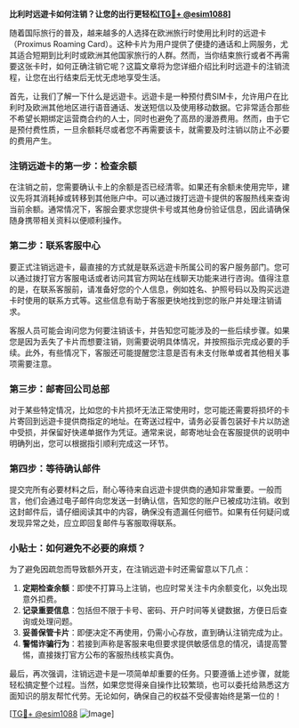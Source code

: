 **比利时远遊卡如何注销？让您的出行更轻松[[TG💪+ @esim1088](https://t.me/s/esim1088)]**

随着国际旅行的普及，越来越多的人选择在欧洲旅行时使用比利时的远遊卡（Proximus Roaming Card）。这种卡片为用户提供了便捷的通话和上网服务，尤其适合短期到比利时或欧洲其他国家旅行的人群。然而，当你结束旅行或者不再需要这张卡时，如何正确注销它呢？这篇文章将为您详细介绍比利时远遊卡的注销流程，让您在出行结束后无忧无虑地享受生活。

首先，让我们了解一下什么是远遊卡。远遊卡是一种预付费SIM卡，允许用户在比利时及欧洲其他地区进行语音通话、发送短信以及使用移动数据。它非常适合那些不希望长期绑定运营商合约的人士，同时也避免了高昂的漫游费用。然而，由于它是预付费性质，一旦余额耗尽或者您不再需要该卡，就需要及时注销以防止不必要的费用产生。

### 注销远遊卡的第一步：检查余额

在注销之前，您需要确认卡上的余额是否已经清零。如果还有余额未使用完毕，建议先将其消耗掉或转移到其他账户中。可以通过拨打远遊卡提供的客服热线来查询当前余额。通常情况下，客服会要求您提供卡号或其他身份验证信息，因此请确保随身携带相关资料以便顺利操作。

### 第二步：联系客服中心

要正式注销远遊卡，最直接的方式就是联系远遊卡所属公司的客户服务部门。您可以通过拨打官方客服电话或者访问其官方网站在线聊天功能来进行咨询。值得注意的是，在联系客服前，请准备好您的个人信息，例如姓名、护照号码以及购买远遊卡时使用的联系方式等。这些信息有助于客服更快地找到您的账户并处理注销请求。

客服人员可能会询问您为何要注销该卡，并告知您可能涉及的一些后续步骤。如果您是因为丢失了卡片而想要注销，则需要说明具体情况，并按照指示完成必要的手续。此外，有些情况下，客服还可能提醒您注意是否有未支付账单或者其他相关事项需要注意。

### 第三步：邮寄回公司总部

对于某些特定情况，比如您的卡片损坏无法正常使用时，您可能还需要将损坏的卡片寄回到远遊卡提供商指定的地址。在寄送过程中，请务必妥善包装好卡片以防途中受损，并保留好快递单据作为凭证。通常来说，邮寄地址会在客服提供的说明中明确列出，您可以根据指引顺利完成这一环节。

### 第四步：等待确认邮件

提交完所有必要材料之后，耐心等待来自远遊卡提供商的通知非常重要。一般而言，他们会通过电子邮件向您发送一封确认信，告知您的账户已被成功注销。收到这封邮件后，请仔细阅读其中的内容，确保没有遗漏任何细节。如果有任何疑问或发现异常之处，应立即回复邮件与客服取得联系。

### 小贴士：如何避免不必要的麻烦？

为了避免因疏忽而导致额外开支，在注销远遊卡时还需留意以下几点：

1. **定期检查余额**：即使不打算马上注销，也应时常关注卡内余额变化，以免出现意外扣费。
2. **记录重要信息**：包括但不限于卡号、密码、开户时间等关键数据，方便日后查询或处理问题。
3. **妥善保管卡片**：即便决定不再使用，仍需小心存放，直到确认注销完成为止。
4. **警惕诈骗行为**：若接到声称是客服来电但要求提供敏感信息的情况，请提高警惕，直接拨打官方公布的客服热线核实真伪。

最后，再次强调，注销远遊卡是一项简单却重要的任务。只要遵循上述步骤，就能轻松搞定整个过程。当然，如果您觉得亲自操作比较繁琐，也可以委托给熟悉这方面知识的朋友帮忙代劳。无论如何，确保自己的权益不受侵害始终是第一位的！

[[TG💪+ @esim1088](https://t.me/s/esim1088) ![Image](https://i.postimg.cc/4NQfJmqS/Snipaste-2025-05-13-00-14-12.png)]